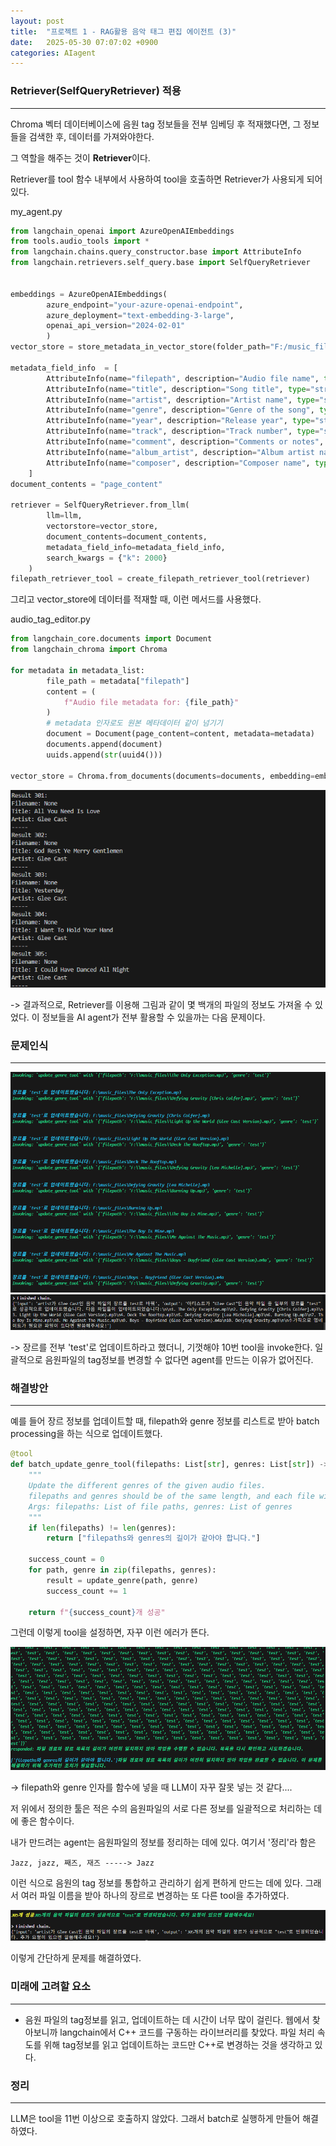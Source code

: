 ```yaml
---
layout: post
title:  "프로젝트 1 - RAG활용 음악 태그 편집 에이전트 (3)"
date:   2025-05-30 07:07:02 +0900
categories: AIagent
---
```


### Retriever(SelfQueryRetriever) 적용
---

Chroma 벡터 데이터베이스에 음원 tag 정보들을 전부 임베딩 후 적재했다면, 그 정보들을 검색한 후, 데이터를 가져와야한다. 

그 역할을 해주는 것이 **Retriever**이다. 

Retriever를 tool 함수 내부에서 사용하여 tool을 호출하면 Retriever가 사용되게 되어있다. 

my_agent.py
```python
from langchain_openai import AzureOpenAIEmbeddings
from tools.audio_tools import *
from langchain.chains.query_constructor.base import AttributeInfo
from langchain.retrievers.self_query.base import SelfQueryRetriever


embeddings = AzureOpenAIEmbeddings(
        azure_endpoint="your-azure-openai-endpoint",
        azure_deployment="text-embedding-3-large",
        openai_api_version="2024-02-01"
        )
vector_store = store_metadata_in_vector_store(folder_path="F:/music_files", embeddings=embeddings)

metadata_field_info  = [
        AttributeInfo(name="filepath", description="Audio file name", type="string"),
        AttributeInfo(name="title", description="Song title", type="string"),
        AttributeInfo(name="artist", description="Artist name", type="string"),
        AttributeInfo(name="genre", description="Genre of the song", type="string"),
        AttributeInfo(name="year", description="Release year", type="string"),
        AttributeInfo(name="track", description="Track number", type="string"),
        AttributeInfo(name="comment", description="Comments or notes", type="string"),
        AttributeInfo(name="album_artist", description="Album artist name", type="string"),
        AttributeInfo(name="composer", description="Composer name", type="string"),
    ]
document_contents = "page_content"

retriever = SelfQueryRetriever.from_llm(
        llm=llm,
        vectorstore=vector_store,
        document_contents=document_contents,
        metadata_field_info=metadata_field_info,
        search_kwargs = {"k": 2000}
    )
filepath_retriever_tool = create_filepath_retriever_tool(retriever)
```

그리고 vector_store에 데이터를 적재할 때, 이런 메서드를 사용했다.

audio_tag_editor.py
```python
from langchain_core.documents import Document
from langchain_chroma import Chroma

for metadata in metadata_list:
        file_path = metadata["filepath"]
        content = (
            f"Audio file metadata for: {file_path}"
        )
        # metadata 인자로도 원본 메타데이터 같이 넘기기
        document = Document(page_content=content, metadata=metadata)
        documents.append(document)
        uuids.append(str(uuid4()))

vector_store = Chroma.from_documents(documents=documents, embedding=embeddings)
```


![](../assets/20250530070731.png)
<br>

-> 결과적으로, Retriever를 이용해 그림과 같이 몇 백개의 파일의 정보도 가져올 수 있었다. 이 정보들을 AI agent가 전부 활용할 수 있을까는 다음 문제이다.


### 문제인식
---

![](../assets/20250602062125.png)
![](../assets/20250602062144.png)

-> 장르를 전부 'test'로 업데이트하라고 했더니, 기껏해야 10번 tool을 invoke한다. 일괄적으로 음원파일의 tag정보를 변경할 수 없다면 agent를 만드는 이유가 없어진다.


### 해결방안
---

예를 들어 장르 정보를 업데이트할 때, filepath와 genre 정보를 리스트로 받아 batch processing을 하는 식으로 업데이트했다. 

```python
@tool
def batch_update_genre_tool(filepaths: List[str], genres: List[str]) -> str:
    """
    Update the different genres of the given audio files.
    filepaths and genres should be of the same length, and each file will be updated with the corresponding genre.
    Args: filepaths: List of file paths, genres: List of genres
    """
    if len(filepaths) != len(genres):
        return ["filepaths와 genres의 길이가 같아야 합니다."]
    
    success_count = 0
    for path, genre in zip(filepaths, genres):
        result = update_genre(path, genre)
        success_count += 1
        
    return f"{success_count}개 성공"
```

그런데 이렇게 tool을 설정하면, 자꾸 이런 에러가 뜬다. 

![](../assets/20250602065657.png)

-> filepath와 genre 인자를 함수에 넣을 때 LLM이 자꾸 잘못 넣는 것 같다....

저 위에서 정의한 툴은 적은 수의 음원파일의 서로 다른 정보를 일괄적으로 처리하는 데에 좋은 함수이다. 

내가 만드려는 agent는 음원파일의 정보를 정리하는 데에 있다. 여기서 '정리'라 함은 
```
Jazz, jazz, 째즈, 재즈 -----> Jazz
```
이런 식으로 음원의 tag 정보를 통합하고 관리하기 쉽게 편하게 만드는 데에 있다. 그래서 여러 파일 이름을 받아 하나의 장르로 변경하는 또 다른 tool을 추가하였다. 

![](../assets/20250602071412.png)

이렇게 간단하게 문제를 해결하였다.



### 미래에 고려할 요소
---

 - 음원 파일의 tag정보를 읽고, 업데이트하는 데 시간이 너무 많이 걸린다. 웹에서 찾아보니까 langchain에서 C++ 코드를 구동하는 라이브러리를 찾았다. 파일 처리 속도를 위해 tag정보를 읽고 업데이트하는 코드만 C++로 변경하는 것을 생각하고 있다. 


### 정리
---

LLM은 tool을 11번 이상으로 호출하지 않았다. 그래서 batch로 실행하게 만들어 해결하였다.